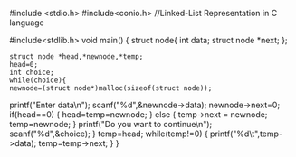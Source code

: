 #include <stdio.h>
#include<conio.h>
//Linked-List Representation in C language

#include<stdlib.h>
void main()
{
    struct node{
        int data;
        struct node *next;
    };
    
    struct node *head,*newnode,*temp;
    head=0;
    int choice;
    while(choice){
    newnode=(struct node*)malloc(sizeof(struct node));
printf("Enter data\n");
    scanf("%d",&newnode->data);
    newnode->next=0;
    if(head==0)
    {
        head=temp=newnode;
    }
    else
    {
        temp->next = newnode;
        temp=newnode;
    }
    printf("Do you want to continue\n");
    scanf("%d",&choice);
}
temp=head;
while(temp!=0)
{
    printf("%d\t",temp->data);
    temp=temp->next;
}
}
